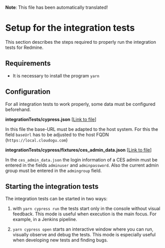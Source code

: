 **Note**: This file has been automatically translated!

# Setup for the integration tests

This section describes the steps required to properly run the integration tests for Redmine.

## Requirements

* It is necessary to install the program `yarn`

## Configuration

For all integration tests to work properly, some data must be configured beforehand.

**integrationTests/cypress.json** [[Link to file](../../integrationTests/cypress.json)]

In this file the base-URL must be adapted to the host system.
For this the field `baseUrl` has to be adjusted to the host FQDN (`https://local.cloudogu.com`)

**integrationTests/cypress/fixtures/ces_admin_data.json** [[Link to file](../../integrationTests/cypress/fixtures/ces_admin_data.json)]

In the `ces_admin_data.json` the login information of a CES admin must be entered in the fields `adminuser` and `adminpassword`.
Also the current admin group must be entered in the `admingroup` field.

## Starting the integration tests

The integration tests can be started in two ways:

1. with `yarn cypress run` the tests start only in the console without visual feedback.
   This mode is useful when execution is the main focus.
   For example, in a Jenkins pipeline.

1. `yarn cypress open` starts an interactive window where you can run, visually observe and debug the tests.
   This mode is especially useful when developing new tests and finding bugs.